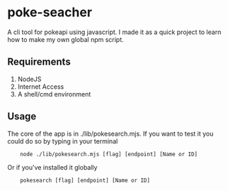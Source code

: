 # poke-seacher

A cli tool for pokeapi using javascript. I made it as a quick project to learn how to make my own global npm script.

## Requirements
1. NodeJS
2. Internet Access
3. A shell/cmd environment

## Usage
The core of the app is in ./lib/pokesearch.mjs. If you want to test it you could do so by typing in your terminal

``` 
    node ./lib/pokesearch.mjs [flag] [endpoint] [Name or ID]
```
Or if you've installed it globally
````
    pokesearch [flag] [endpoint] [Name or ID]
````